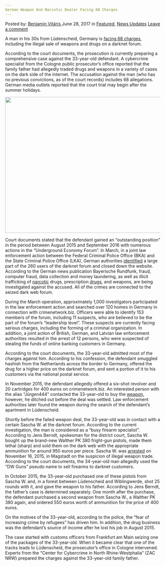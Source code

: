 ```yaml
---
German Weapon And Narcotic Dealer Facing 68 Charges
---
```

<article class="post-listing post-20946 post type-post status-publish format-standard has-post-thumbnail hentry category-deepdot-news category-news-updates tag-5630 tag-charges tag-dealer tag-facing tag-german tag-narcotic tag-weapon">
    <div class="post-inner">
        <span>Posted by: <a href="https://www.deepdotweb.com/author/benjaminvi/" title="">Benjamin Vitáris </a></span>
    <span>June 28, 2017</span>
    <span>in <a href="https://www.deepdotweb.com/category/deepdot-news/" rel="category tag">Featured</a>, <a href="https://www.deepdotweb.com/category/news-updates/" rel="category tag">News Updates</a></span>
    <span><a href="https://www.deepdotweb.com/2017/06/28/german-weapon-narcotic-dealer-facing-68-charges/#respond">Leave a comment</a></span>
    </p>
    <div class="clear"></div>
    <div class="entry">
    <p>A man in his 30s from Lüdenscheid, Germany is <a href="https://www.come-on.de/luedenscheid/prozess-gegen-darknet-nutzer-waffen-drogen-8386902.html">facing 68 charges</a>, including the illegal sale of weapons and drugs on a darknet forum.</p>
    <p>According to the court documents, the prosecution is currently preparing a comprehensive case against the 33-year-old defendant. A cybercrime specialist from the Cologne public prosecutor&#8217;s office reported that the family father had allegedly traded drugs and weapons in a variety of cases on the dark side of the internet. The accusation against the man (who has no previous convictions, as of the court records) includes 68 allegations. German media outlets reported that the court trial may begin after the summer holidays.</p>
    <p><img class="wp-image-20955 aligncenter" src="https://www.deepdotweb.com/wp-content/uploads/2017/06/c-users-vitaris-desktop-twerk-img-129233207-c4c83.jpeg" width="682" height="441" /></p>
    <p><a id="post-20946-_gjdgxs"></a> Court documents stated that the defendant gained an “outstanding position” in the period between August 2015 and September 2016 with numerous actions in the &#8220;Underground Economy Forum&#8221;. In March, in a joint law enforcement action between the Federal Criminal Police Office (BKA) and the State Criminal Police Office (LKA), German authorities <a href="https://www.deepdotweb.com/2017/03/25/europe-wide-raids-three-countries-taking-cybercrime-network/">identified</a> a large part of the 260 users of the darknet forum and closed down the website. According to the German news publication Bayerische Rundfunk, fraud, computer fraud, data collection and money laundering, as well as illicit trafficking of <a href="https://www.deepdotweb.com/tag/narcotics/">narcotic</a> drugs, prescription <a href="https://www.deepdotweb.com/tag/drugs/">drugs</a>, and weapons, are being investigated against the accused. All of the crimes are connected to the seized dark web forum.</p>
    <p>During the March operation, approximately 1,000 investigators participated in the law enforcement action and searched over 120 homes in Germany in connection with crimenetwork.biz. Officers were able to identify 153 members of the forum, including 11 suspects, who are believed to be the part of the forum’s “leadership level”. These suspects are currently facing serious charges, including the forming of a criminal organization. In addition, a joint action of British, German, and Latvian law enforcement authorities resulted in the arrest of 12 persons, who were suspected of stealing the funds of online banking customers in Germany.</p>
    <p>According to the court documents, the 33-year-old admitted most of the charges against him. According to his confession, the defendant smuggled hashish from the Netherlands across the border to Germany, offered the drug for a higher price on the darknet forum, and sent a portion of it to his customers via the national postal service.</p>
    <p>In November 2015, the defendant allegedly offered a six-shot revolver and 20 cartridges for 400 euros on crimenetwork.biz. An interested person with the alias &#8220;Jürgen444&#8221; contacted the 33-year-old to buy the <a href="https://www.deepdotweb.com/2017/05/11/concerns-transformed-alarm-weapon-sales-internet-portugal/">weapon</a>, however, he ditched out before the deal was settled. Law enforcement authorities later found the weapon during the search of the defendant&#8217;s apartment in Lüdenscheid.</p>
    <p>Shortly before the failed weapon deal, the 33-year-old was in contact with a certain Sascha W. at the darknet forum. According to the current investigation, the man is considered as a “busy firearm specialist”. According to Jens Berndt, spokesman for the district court, Sascha W. bought up the brand-new Walther PK 380 fright-gun pistols, made them lethal (sharp) and sold them on the dark web with the appropriate ammunition for around 950 euros per piece. Sascha W. was <a href="https://www.deepdotweb.com/2015/12/02/german-dnm-vendor-sold-weapons-to-paris-terror-attacks/">arrested</a> on November 16, 2015, in Magstadt on the suspicion of illegal weapon trade. According to the court documents, the 34-year-old man allegedly used the “DW Guns” pseudo name to sell firearms to darknet customers.</p>
    <p>In October 2015, the 33-year-old purchased one of these pistols from Sascha W. and, in a forest between Lüdenscheid and Wiblingwerde, shot 25 rounds with it, and gave the weapon to his father. According to Jens Berndt, the father’s case is determined separately. One month after the purchase, the defendant purchased a second weapon from Sascha W., a Walther PK 380 again, and ordered 550 euros worth of ammunition for the price of 400 euros.</p>
    <p>On the motives of the 33-year-old, according to the police, the “fear of increasing crime by refugees&#8221; has driven him. In addition, the drug business was the defendant’s source of income after he lost his job in August 2015.</p>
    <p>The case started with customs officers from Frankfurt am Main seizing one of the packages of the 33-year-old. When it became clear that one of the tracks leads to Lüdenscheid, the prosecutor&#8217;s office in Cologne intervened. Experts from the &#8220;Center for Cybercrime in North Rhine-Westphalia&#8221; (ZAC NRW) prepared the charges against the 33-year-old family father.</p>
    </div>
    <span style="display:none"><a href="https://www.deepdotweb.com/tag/68/" rel="tag">68</a> <a href="https://www.deepdotweb.com/tag/charges/" rel="tag">charges</a> <a href="https://www.deepdotweb.com/tag/dealer/" rel="tag">dealer</a> <a href="https://www.deepdotweb.com/tag/facing/" rel="tag">facing</a> <a href="https://www.deepdotweb.com/tag/german/" rel="tag">german</a> <a href="https://www.deepdotweb.com/tag/narcotic/" rel="tag">narcotic</a> <a href="https://www.deepdotweb.com/tag/weapon/" rel="tag">weapon</a></span> <span style="display:none" class="updated">2017-06-28</span>
    <div style="display:none" class="vcard author" itemprop="author" itemscope itemtype="http://schema.org/Person"><strong class="fn" itemprop="name"><a href="https://www.deepdotweb.com/author/benjaminvi/" title="Posts by Benjamin Vitáris" rel="author">Benjamin Vitáris</a></strong></div>
    </div>
</article>

